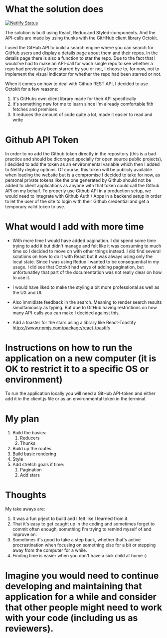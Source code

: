 # What the solution does
[![Netlify Status](https://api.netlify.com/api/v1/badges/96435caf-ec9c-4d7e-9624-1c20797965c0/deploy-status)](https://app.netlify.com/sites/malins-codetest-futurice/deploys)

The solution is built using React, Redux and Styled-components. And the API-calls are made by using thunks with the GitHHub client library Octokit.

I used the GitHub API to build a search engine where you can search for GitHub users and display a details page about them and their repos. In the details page there is also a function to star the repo. Due to the fact that I would've had to make an API-call for wach single repo to see whether a repo had previously been starred by you or not, I choose to, for now, not to implement the visual indicator for whether the repo had been starred or not.

When it comes on how to deal with Github REST API, I decided to use Octokit for a few reasons:
1. It's GitHubs own client library made for their API specifically
2. It's something new for me to learn since I'm already comfortable fith fetches and promises
3. It reduces the amount of code quite a lot, made it easier to read and write

# Github API Token
In order to no add the Github token directly in the repository (this is a bad practice and should be dicoraged,specially for open source public projects), I decided to add the token as an environmental variable which then I added to Netlify deploy options. Of course, this token will be publicly available when loading the website but is a compromise I decided to take for now, as personal private tokens like the one generated by Github should not be added to client applications as anyone with that token could call the Github API on my behalf. To properly use Github API in a production setup, we would need to integrate with Github Auth / Apps in a backend setup in order to let the user of the site to login with their Github credential and get a temporary valid token to use. 

# What would I add with more time
- With more time I would have added pagination. I did spend some time trying to add it but didn't manage and felt like it was consuming to much time so I decided to move on with other things instead. I did find several solutions on how to do it  with React but it was always using only the local state. Since I was using Redux I wanted to be consequential in my usage. I did see that Octokit had ways of adding pagination, but unfortunatley that part of the documentation was not really clear on how to use it.

- I would have liked to make the styling a bit more professional as well as the UX and UI.

- Also immidiate feedback in the search. Meaning to render search results simultaniously as typing. But due to GitHub having restrictions on how many API-calls you can make I decided against this.

- Add a toaster for the stars using a library like React-Toastify https://www.npmjs.com/package/react-toastify

# Instructions on how to run the application on a new computer (it is OK to restrict it to a specific OS or environment)
To run the application locally you will need a GitHub API-token and either add it in the client.js file or as an environmental token in the terminal.

# My plan
1. Build the basics: 
    1. Reducers
    2. Thunks
2. Build up the routes
3. Build basic rendering
4. Style
5. Add stretch goals if time: 
    1. Pagination
    2. Add stars

# Thoughts

My take aways are: 
1. It was a fun prject to build and I felt like I learned from it. 
2. That it's easy to get caught up in the coding and sometimes forget to commit often enough, something I'm trying to remind myself of and improve on.
3. Sometimes it's good to take a step back, whether that's active procrastination when focusing on something else for a bit or stepping away from the computer for a while.
4. Finding time is easier when you don't have a sick child at home :)
 
# Imagine you would need to continue developing and maintaining that application for a while and consider that other people might need to work with your code (including us as reviewers).
